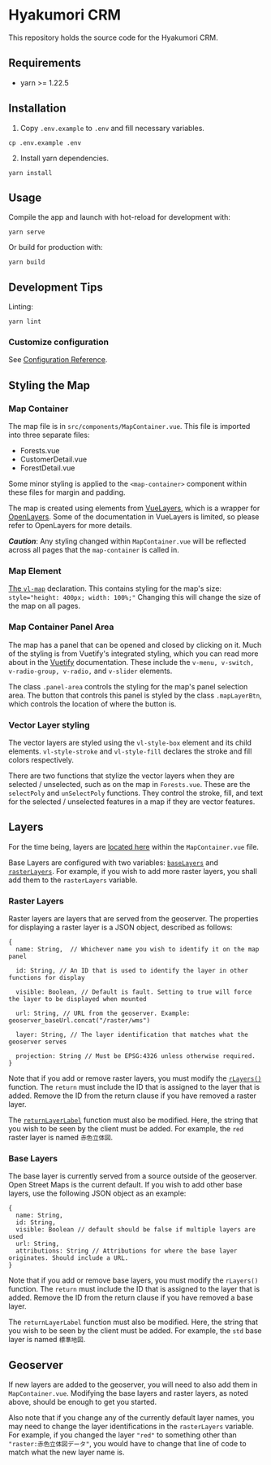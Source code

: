 # Hyakumori CRM

This repository holds the source code for the Hyakumori CRM.

## Requirements

- yarn >= 1.22.5

## Installation

1. Copy `.env.example` to `.env` and fill necessary variables.

```
cp .env.example .env
```

2. Install yarn dependencies.

```
yarn install
```

## Usage

Compile the app and launch with hot-reload for development with:

```
yarn serve
```

Or build for production with:

```
yarn build
```

## Development Tips

Linting:

```
yarn lint
```

### Customize configuration

See [Configuration Reference](https://cli.vuejs.org/config/).

## Styling the Map

### Map Container

The map file is in `src/components/MapContainer.vue`. This file is imported into three separate files:
- Forests.vue
- CustomerDetail.vue
- ForestDetail.vue

Some minor styling is applied to the `<map-container>` component within these files for margin and padding.

The map is created using elements from [VueLayers], which is a wrapper for [OpenLayers]. Some of the documentation in VueLayers is limited, so please refer to OpenLayers for more details.

***Caution***: Any styling changed within `MapContainer.vue` will be reflected across all pages that the `map-container` is called in.

### Map Element
[The  `vl-map`] declaration. This contains styling for the map's size: `style="height: 400px; width: 100%;"` Changing this will change the size of the map on all pages.

### Map Container Panel Area

The map has a panel that can be opened and closed by clicking on it. Much of the styling is from Vuetify's integrated styling, which you can read more about in the [Vuetify] documentation. These include the `v-menu, v-switch, v-radio-group, v-radio,` and `v-slider` elements.

The class `.panel-area` controls the styling for the map's panel selection area. The button that controls this panel is styled by the class `.mapLayerBtn`, which controls the location of where the button is.

### Vector Layer styling

The vector layers are styled using the `vl-style-box` element and its child elements. `vl-style-stroke` and `vl-style-fill` declares the stroke and fill colors respectively.

There are two functions that stylize the vector layers when they are selected / unselected, such as on the map in `Forests.vue`. These are the `selectPoly` and `unSelectPoly` functions. They control the stroke, fill, and text for the selected / unselected features in a map if they are vector features.


## Layers

For the time being, layers are [located here] within the `MapContainer.vue` file.

Base Layers are configured with two variables: [`baseLayers`]  and [`rasterLayers`]. For example, if you wish to add more raster layers, you shall add them to the `rasterLayers` variable.

### Raster Layers

Raster layers are layers that are served from the geoserver. The properties for displaying a raster layer is a JSON object, described as follows:

```
{
  name: String,  // Whichever name you wish to identify it on the map panel

  id: String, // An ID that is used to identify the layer in other functions for display

  visible: Boolean, // Default is fault. Setting to true will force the layer to be displayed when mounted

  url: String, // URL from the geoserver. Example: geoserver_baseUrl.concat("/raster/wms")

  layer: String, // The layer identification that matches what the geoserver serves

  projection: String // Must be EPSG:4326 unless otherwise required.
}

```

Note that if you add or remove raster layers, you must modify the [`rLayers()`] function. The `return` must include the ID that is assigned to the layer that is added. Remove the ID from the return clause if you have removed a raster layer.

The [`returnLayerLabel`] function must also be modified. Here, the string that you wish to be seen by the client must be added. For example, the `red` raster layer is named `赤色立体図`.


### Base Layers

The base layer is currently served from a source outside of the geoserver. Open Street Maps is the current default. If you wish to add other base layers, use the following JSON object as an example:

```
{
  name: String,
  id: String,
  visible: Boolean // default should be false if multiple layers are used
  url: String,
  attributions: String // Attributions for where the base layer originates. Should include a URL.
}
```

Note that if you add or remove base layers, you must modify the `rLayers()` function. The `return` must include the ID that is assigned to the layer that is added. Remove the ID from the return clause if you have removed a base layer.

The `returnLayerLabel` function must also be modified. Here, the string that you wish to be seen by the client must be added. For example, the `std` base layer is named `標準地図`.


## Geoserver

If new layers are added to the geoserver, you will need to also add them in `MapContainer.vue`. Modifying the base layers and raster layers, as noted above, should be enough to get you started.

Also note that if you change any of the currently default layer names, you may need to change the layer identifications in the `rasterLayers` variable. For example, if you changed the layer `"red"` to something other than `"raster:赤色立体図データ"`, you would have to change that line of code to match what the new layer name is.




  [Vuetify]: <https://vuetifyjs.com/en/getting-started/installation/>
  [VueLayers]: <https://vuelayers.github.io/#/>
  [OpenLayers]: <https://openlayers.org>
  [The `vl-map`]: <https://github.com/hyakumori/crm/blob/e2d824ea06a2d415f845efed66ac778a1537c5a4/src/components/MapContainer.vue#L3>
  [located here]: <https://github.com/hyakumori/crm/blob/e2d824ea06a2d415f845efed66ac778a1537c5a4/src/components/MapContainer.vue#L233>
  [`rasterLayers`]: <https://github.com/hyakumori/crm/blob/e2d824ea06a2d415f845efed66ac778a1537c5a4/src/components/MapContainer.vue#L244>
  [`baseLayers`]: <https://github.com/hyakumori/crm/blob/e2d824ea06a2d415f845efed66ac778a1537c5a4/src/components/MapContainer.vue#L233>
  [`rLayers()`]: <https://github.com/hyakumori/crm/blob/e2d824ea06a2d415f845efed66ac778a1537c5a4/src/components/MapContainer.vue#L314>
  [`returnLayerLabel`]: <https://github.com/hyakumori/crm/blob/e2d824ea06a2d415f845efed66ac778a1537c5a4/src/components/MapContainer.vue#L425>
